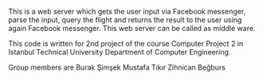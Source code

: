 This is  a web server which gets the user input via Facebook messenger, parse the input, query the flight and returns the result to the user using again Facebook messenger. This web server can be called as middle ware.

This code is written for 2nd project of the course Computer Project 2 in Istanbul Technical University Department of Computer Engineering.

Group members are
     Burak Şimşek
     Mustafa Tıkır
     Zihnican Beğburs
